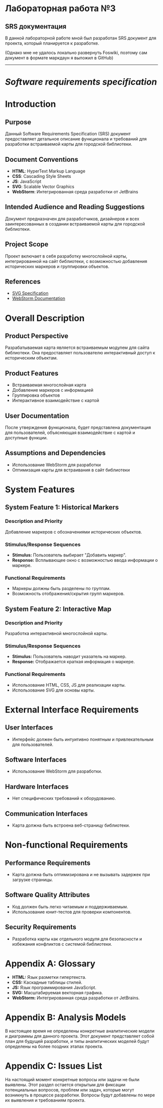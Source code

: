 # Лабораторная работа №3
## SRS документация

В данной лабораторной работе мной был разработан SRS документ для проекта, который планируется к разработке.

(Однако мне не удалось локально развернуть Foswiki, поэтому сам документ в формате маркдаун я выложил в GitHub)

----------------------

# _Software requirements specification_

# Introduction

## Purpose
Данный Software Requirements Specification (SRS) документ предоставляет детальное описание функционала и требований для разработки встраиваемой карты для городской библиотеки.

## Document Conventions
- **HTML**: HyperText Markup Language
- **CSS**: Cascading Style Sheets
- **JS**: JavaScript
- **SVG**: Scalable Vector Graphics
- **WebStorm**: Интегрированная среда разработки от JetBrains

## Intended Audience and Reading Suggestions
Документ предназначен для разработчиков, дизайнеров и всех заинтересованных в создании встраиваемой карты для городской библиотеки.

## Project Scope
Проект включает в себя разработку многослойной карты, интегрированной на сайт библиотеки, с возможностью добавления исторических маркеров и группировки объектов.

## References
- [SVG Specification](https://www.w3.org/TR/SVG2/)
- [WebStorm Documentation](https://www.jetbrains.com/webstorm/documentation/)

# Overall Description

## Product Perspective
Разрабатываемая карта является встраиваемым модулем для сайта библиотеки. Она предоставляет пользователю интерактивный доступ к историческим объектам.

## Product Features
- Встраиваемая многослойная карта
- Добавление маркеров с информацией
- Группировка объектов
- Интерактивное взаимодействие с картой

## User Documentation
После утверждения функционала, будет представлена документация для пользователей, объясняющая взаимодействие с картой и доступные функции.

## Assumptions and Dependencies
- Использование WebStorm для разработки
- Оптимизация карты для встраивания в сайт библиотеки

# System Features

## System Feature 1: Historical Markers

### Description and Priority
Добавление маркеров с обозначениями исторических объектов.

### Stimulus/Response Sequences
- **Stimulus:** Пользователь выбирает "Добавить маркер".
- **Response:** Всплывающее окно с возможностью ввода информации о маркере.

### Functional Requirements
- Маркеры должны быть разделены по группам.
- Возможность отображения/скрытия групп маркеров.

## System Feature 2: Interactive Map

### Description and Priority
Разработка интерактивной многослойной карты.

### Stimulus/Response Sequences
- **Stimulus:** Пользователь наводит указатель на маркер.
- **Response:** Отображается краткая информация о маркере.

### Functional Requirements
- Использование HTML, CSS, JS для реализации карты.
- Использование SVG для основы карты.

# External Interface Requirements

## User Interfaces
- Интерфейс должен быть интуитивно понятным и привлекательным для пользователей.

## Software Interfaces
- Использование WebStorm для разработки.

## Hardware Interfaces
- Нет специфических требований к оборудованию.

## Communication Interfaces
- Карта должна быть встроена веб-страницу библиотеки.

# Non-functional Requirements

## Performance Requirements
- Карта должна быть оптимизирована и не вызывать задержек при загрузке страницы.

## Software Quality Attributes
- Код должен быть легко читаемым и поддерживаемым.
- Использование юнит-тестов для проверки компонентов.

## Security Requirements
- Разработка карты как отдельного модуля для безопасности и избежания конфликтов с системой библиотеки.

# Appendix A: Glossary
- **HTML:** Язык разметки гипертекста.
- **CSS:** Каскадные таблицы стилей.
- **JS:** Язык программирования JavaScript.
- **SVG:** Масштабируемая векторная графика.
- **WebStorm:** Интегрированная среда разработки от JetBrains.

# Appendix B: Analysis Models
В настоящее время не определены конкретные аналитические модели и диаграммы для данного проекта. Этот документ представляет собой план для будущей разработки, и типы аналитических моделей будут определены на более поздних этапах проекта.

# Appendix C: Issues List

На настоящий момент конкретные вопросы или задачи не были выявлены. Этот раздел остается открытым для фиксации потенциальных вопросов, проблем или задач, которые могут возникнуть в процессе разработки. Вопросы будут добавлены по мере их выявления и требованиям проекта.
